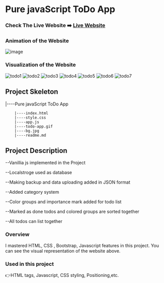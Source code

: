 # Pure javaScript ToDo App



### Check The Live Website :arrow_right: [Live Website](https://codarscoder.github.io/javaScript-pure-toDo-App/)

### Animation of the Website
![image](https://github.com/codarsCoder/javaScript-pure-toDo-App/blob/main/todo-app.gif)

### Visualization of the Website
![todo1](https://user-images.githubusercontent.com/109487576/194519430-96f567c7-7ce3-4e35-bf60-6e2e2e3d8315.png)
![todo2](https://user-images.githubusercontent.com/109487576/194519436-90333e94-6cac-4268-8a77-0a7db02463ae.png)
![todo3](https://user-images.githubusercontent.com/109487576/194519440-68a1bdc4-ecc4-4158-ac1e-4edcf12409e0.png)
![todo4](https://user-images.githubusercontent.com/109487576/194519442-5f304eb2-26bf-40aa-9f28-3e6e7e58c2d3.png)
![todo5](https://user-images.githubusercontent.com/109487576/194519445-50e1a8ce-da5e-4539-9e9a-589ea0a4d050.png)
![todo6](https://user-images.githubusercontent.com/109487576/194519451-7fa0f3cc-aa1c-4894-a6e7-76bf154028d6.png)
![todo7](https://user-images.githubusercontent.com/109487576/194519455-073611e8-7520-4738-87fd-d31c285afde9.png)


## Project Skeleton 

|----Pure javaScript ToDo App

        |----index.html  
        |----style.css   
        |----app.js
        |----todo-app.gif
        |----bg.jpg
        |----readme.md            

## Project Description 

--Vanillia js implemented in the Project

--Localstroge used as database

--Making backup and data uploading added in JSON format

--Added category system

--Color groups and importance mark added for todo list

--Marked as done todos and colored groups are sorted together

--All todos can list together





### Overview
I mastered HTML, CSS , Bootstrap, Javascript features in this project. You can see the visual representation of the website above.

### Used in this project
:point_right:HTML tags, Javascript, CSS styling, Positioning,etc.
